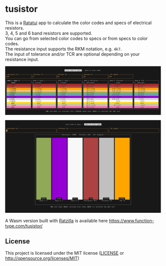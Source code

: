# tusistor

This is a [Ratatui] app to calculate the color codes and specs of electrical resistors.  
3, 4, 5 and 6 band resistors are supported.  
You can go from selected color codes to specs or from specs to color codes.  
The resistance input supports the RKM notation, e.g. `4k7`.  
The input of tolerance and/or TCR are optional depending on your resistance input.

![tusistor1.png](./tusistor1.png)

![tusistor2.png](./tusistor2.png)

A Wasm version built with [Ratzilla] is available here <https://www.function-type.com/tusistor/>

[Ratatui]: https://ratatui.rs
[Ratzilla]: https://orhun.dev/ratzilla/

## License

This project is licensed under the MIT license ([LICENSE] or <http://opensource.org/licenses/MIT>)

[LICENSE]: ./LICENSE
